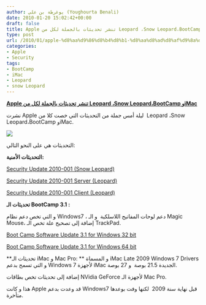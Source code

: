 ```yaml
---
author: يوغرطة بن علي (Youghourta Benali)
date: 2010-01-20 15:02:42+00:00
draft: false
title: Apple تنشر تحديثات بالجملة لكل من Leopard ،Snow Leopard،BootCamp وiMac
type: post
url: /2010/01/apple-%d8%aa%d9%86%d8%b4%d8%b1-%d8%aa%d8%ad%d8%af%d9%8a%d8%ab%d8%a7%d8%aa-%d8%a8%d8%a7%d9%84%d8%ac%d9%85%d9%84%d8%a9-%d9%84%d9%83%d9%84-%d9%85%d9%86-leopard-%d8%8csnow-leopard%d8%8cbootcamp-%d9%88imac/
categories:
- Apple
- Security
tags:
- BootCamp
- iMac
- Leopard
- snow Leopard
---
```


[**Apple تنشر تحديثات بالجملة لكل من Leopard ،Snow Leopard،BootCamp وiMac**](http://www.it-scoop.com/2010/01/apple-%d8%aa%d9%86%d8%b4%d8%b1-%d8%aa%d8%ad%d8%af%d9%8a%d8%ab%d8%a7%d8%aa-%d8%a8%d8%a7%d9%84%d8%ac%d9%85%d9%84%d8%a9-%d9%84%d9%83%d9%84-%d9%85%d9%86-leopard-%d8%8csnow-leopard%d8%8cbootcamp-%d9%88imac/)


نشرت Apple ليلة أمس جملة من التحديثات التي خصت كلا من  Leopard ،Snow Leopard،BootCamp وiMac.

[![](http://www.it-scoop.com/wp-content/uploads/2009/11/windows_7_macbook.jpg)
](http://www.it-scoop.com/2010/01/apple-%d8%aa%d9%86%d8%b4%d8%b1-%d8%aa%d8%ad%d8%af%d9%8a%d8%ab%d8%a7%d8%aa-%d8%a8%d8%a7%d9%84%d8%ac%d9%85%d9%84%d8%a9-%d9%84%d9%83%d9%84-%d9%85%d9%86-leopard-%d8%8csnow-leopard%d8%8cbootcamp-%d9%88imac/)

التحديثات هي على النحو التالي:

**التحديثات الأمنية:**

[Security Update 2010-001 (Snow Leopard)](http://support.apple.com/kb/DL994)

[Security Update 2010-001 Server (Leopard)](http://support.apple.com/kb/DL992)

[Security Update 2010-001 Client (Leopard)](http://support.apple.com/kb/DL993)

**تحديثات الـ BootCamp 3.1 :**

و التي تخص دعم نظام Windows7 ، دعم لوحات المفاتيح اللاسلكية  و الـ Magic Mouse، إضافة إلى تصحيح علة تخص الـ TrackPad.

[Boot Camp Software Update 3.1 for Windows 32 bit](http://support.apple.com/kb/DL996)

[Boot Camp Software Update 3.1 for Windows 64 bit](http://support.apple.com/kb/DL979)

**تحديثات الـ iMac و Mac Pro: ** و المسماة iMac Late 2009 Windows 7 Drivers و التي تسمح بدعم Windows 7 لأجهزة iMac الجديدة 21.5 بوصة  و 27 بوصة.

إضافة إلى تحديثات تخص بطاقات NVidia GeForce لأجهزة الـ Mac Pro.

هذا و كانت Apple قد وعدت بدعم Windows7 قبل نهاية سنة 2009  لكنها وفت بوعدها متأخرة.
